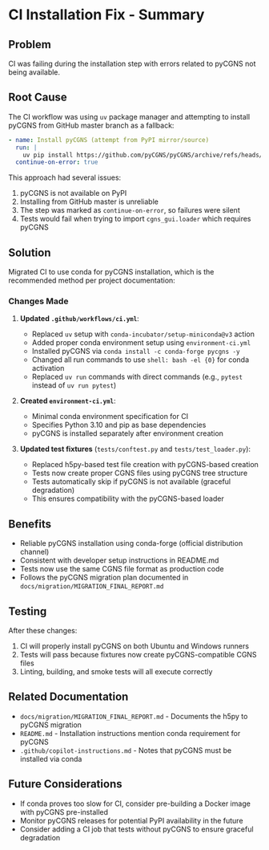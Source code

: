 # CI Installation Fix - Summary

## Problem
CI was failing during the installation step with errors related to pyCGNS not being available.

## Root Cause
The CI workflow was using `uv` package manager and attempting to install pyCGNS from GitHub master branch as a fallback:
```yaml
- name: Install pyCGNS (attempt from PyPI mirror/source)
  run: |
    uv pip install https://github.com/pyCGNS/pyCGNS/archive/refs/heads/master.zip || echo "⚠️ pyCGNS installation skipped, some tests may fail"
  continue-on-error: true
```

This approach had several issues:
1. pyCGNS is not available on PyPI
2. Installing from GitHub master is unreliable
3. The step was marked as `continue-on-error`, so failures were silent
4. Tests would fail when trying to import `cgns_gui.loader` which requires pyCGNS

## Solution
Migrated CI to use conda for pyCGNS installation, which is the recommended method per project documentation:

### Changes Made

1. **Updated `.github/workflows/ci.yml`**:
   - Replaced `uv` setup with `conda-incubator/setup-miniconda@v3` action
   - Added proper conda environment setup using `environment-ci.yml`
   - Installed pyCGNS via `conda install -c conda-forge pycgns -y`
   - Changed all run commands to use `shell: bash -el {0}` for conda activation
   - Replaced `uv run` commands with direct commands (e.g., `pytest` instead of `uv run pytest`)

2. **Created `environment-ci.yml`**:
   - Minimal conda environment specification for CI
   - Specifies Python 3.10 and pip as base dependencies
   - pyCGNS is installed separately after environment creation

3. **Updated test fixtures** (`tests/conftest.py` and `tests/test_loader.py`):
   - Replaced h5py-based test file creation with pyCGNS-based creation
   - Tests now create proper CGNS files using pyCGNS tree structure
   - Tests automatically skip if pyCGNS is not available (graceful degradation)
   - This ensures compatibility with the pyCGNS-based loader

## Benefits
- Reliable pyCGNS installation using conda-forge (official distribution channel)
- Consistent with developer setup instructions in README.md
- Tests now use the same CGNS file format as production code
- Follows the pyCGNS migration plan documented in `docs/migration/MIGRATION_FINAL_REPORT.md`

## Testing
After these changes:
1. CI will properly install pyCGNS on both Ubuntu and Windows runners
2. Tests will pass because fixtures now create pyCGNS-compatible CGNS files
3. Linting, building, and smoke tests will all execute correctly

## Related Documentation
- `docs/migration/MIGRATION_FINAL_REPORT.md` - Documents the h5py to pyCGNS migration
- `README.md` - Installation instructions mention conda requirement for pyCGNS
- `.github/copilot-instructions.md` - Notes that pyCGNS must be installed via conda

## Future Considerations
- If conda proves too slow for CI, consider pre-building a Docker image with pyCGNS pre-installed
- Monitor pyCGNS releases for potential PyPI availability in the future
- Consider adding a CI job that tests without pyCGNS to ensure graceful degradation
